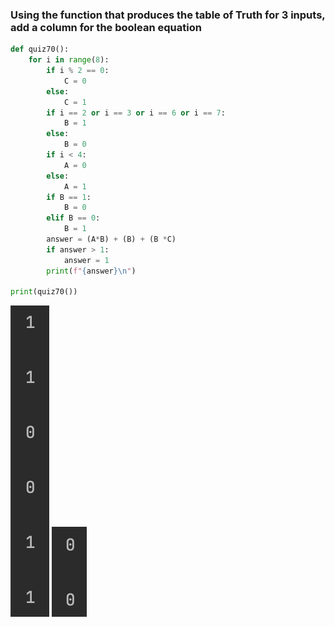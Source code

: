 ### Using the function that produces the table of Truth for 3 inputs, add a column for the boolean equation

```.py
def quiz70():
    for i in range(8):
        if i % 2 == 0:
            C = 0
        else:
            C = 1
        if i == 2 or i == 3 or i == 6 or i == 7:
            B = 1
        else:
            B = 0
        if i < 4:
            A = 0
        else:
            A = 1
        if B == 1:
            B = 0
        elif B == 0:
            B = 1
        answer = (A*B) + (B) + (B *C)
        if answer > 1:
            answer = 1
        print(f"{answer}\n")

print(quiz70())
```
![](quiz70_pic1.png)
![](quiz70_pic2.png)
